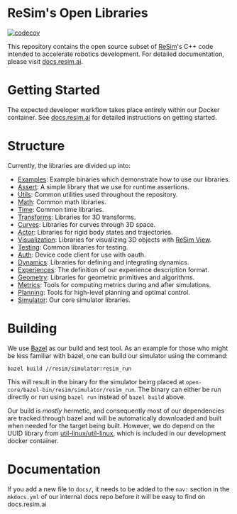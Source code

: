 # ReSim's Open Libraries

[![codecov](https://codecov.io/gh/resim-ai/open-core/branch/main/graph/badge.svg?token=URJ09ULAH4)](https://codecov.io/gh/resim-ai/open-core)

This repository contains the open source subset of
[ReSim](https://www.resim.ai/)'s C++ code intended to accelerate robotics
development. For detailed documentation, please visit
[docs.resim.ai](https://docs.resim.ai).

# Getting Started 
The expected developer workflow takes place entirely within our Docker
container. See [docs.resim.ai](https://docs.resim.ai) for detailed instructions
on getting started.

# Structure
Currently, the libraries are divided up into:

 - [Examples](resim/examples): Example binaries which demonstrate how to use our libraries.
 - [Assert](resim/assert): A simple library that we use for runtime assertions.
 - [Utils](resim/utils): Common utilities used throughout the repository.
 - [Math](resim/math): Common math libraries.
 - [Time](resim/time): Common time libraries.
 - [Transforms](resim/transforms): Libraries for 3D transforms.
 - [Curves](resim/curves): Libraries for curves through 3D space.
 - [Actor](resim/actor/state): Libraries for rigid body states and trajectories.
 - [Visualization](resim/visualization): Libraries for visualizing 3D objects
   with [ReSim View](https://docs.resim.ai/visualization/).
 - [Testing](resim/testing): Common libraries for testing.
 - [Auth](resim/auth): Device code client for use with oauth.
 - [Dynamics](resim/dynamics): Libraries for defining and integrating dynamics.
 - [Experiences](resim/experiences): The definition of our experience
   description format.
 - [Geometry](resim/geometry): Libraries for geometric primitives and
   algorithms.
 - [Metrics](resim/metrics): Tools for computing metrics during and after
   simulations.
 - [Planning](resim/planning): Tools for high-level planning and optimal
   control.
 - [Simulator](resim/simulator): Our core simulator libraries. 


# Building

We use [Bazel](https://bazel.build/) as our build and test tool. As an example
for those who might be less familiar with bazel, one can build our simulator
using the command:

```
bazel build //resim/simulator:resim_run
```

This will result in the binary for the simulator being placed at
`open-core/bazel-bin/resim/simulator/resim_run`. The binary can either be run
directly or run using `bazel run` instead of `bazel build` above.

Our build is *mostly* hermetic, and consequently most of our dependencies are
tracked through bazel and will be automatically downloaded and built when needed
for the target being built. However, we do depend on the UUID library from
[util-linux/util-linux](https://github.com/util-linux/util-linux), which is
included in our development docker container.

# Documentation

If you add a new file to `docs/`, it needs to be added to the `nav:` section in the `mkdocs.yml` of our internal docs repo before it will be easy to find on docs.resim.ai
